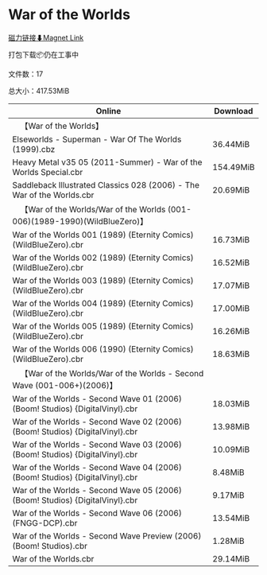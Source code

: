 # War of the Worlds

[磁力链接⬇Magnet Link](magnet:?xt=urn:btih:a77c0d2e4fd6d6316f448458d742ab0f47bb9c16&dn=War%20of%20the%20Worlds)

打包下载📦仍在工事中

文件数：17

总大小：417.53MiB

Online | Download
--- | ---
&emsp;【War of the Worlds】 | 
Elseworlds - Superman - War Of The Worlds (1999).cbz | 36.44MiB
Heavy Metal v35 05 (2011-Summer) - War of the Worlds Special.cbr | 154.49MiB
Saddleback Illustrated Classics 028 (2006) - The War of the Worlds.cbr | 20.69MiB
&emsp;【War of the Worlds/War of the Worlds (001-006)(1989-1990)(WildBlueZero)】 | 
War of the Worlds 001 (1989) (Eternity Comics) (WildBlueZero).cbr | 16.73MiB
War of the Worlds 002 (1989) (Eternity Comics) (WildBlueZero).cbr | 16.52MiB
War of the Worlds 003 (1989) (Eternity Comics) (WildBlueZero).cbr | 17.07MiB
War of the Worlds 004 (1989) (Eternity Comics) (WildBlueZero).cbr | 17.00MiB
War of the Worlds 005 (1989) (Eternity Comics) (WildBlueZero).cbr | 16.26MiB
War of the Worlds 006 (1990) (Eternity Comics) (WildBlueZero).cbr | 18.63MiB
&emsp;【War of the Worlds/War of the Worlds - Second Wave (001-006+)(2006)】 | 
War of the Worlds - Second Wave 01 (2006) (Boom! Studios) {DigitalVinyl}.cbr | 18.03MiB
War of the Worlds - Second Wave 02 (2006) (Boom! Studios) {DigitalVinyl}.cbr | 13.98MiB
War of the Worlds - Second Wave 03 (2006) (Boom! Studios) {DigitalVinyl}.cbr | 10.09MiB
War of the Worlds - Second Wave 04 (2006) (Boom! Studios) {DigitalVinyl}.cbr | 8.48MiB
War of the Worlds - Second Wave 05 (2006) (Boom! Studios) {DigitalVinyl}.cbr | 9.17MiB
War of the Worlds - Second Wave 06 (2006) (FNGG-DCP).cbr | 13.54MiB
War of the Worlds - Second Wave Preview (2006) (Boom! Studios).cbr | 1.28MiB
War of the Worlds.cbr | 29.14MiB